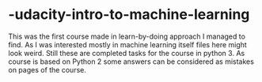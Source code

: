 # -udacity-intro-to-machine-learning

This was the first course made in learn-by-doing approach I managed to find.
As I was interested mostly in machine learning itself files here might look weird. Still these are completed tasks 
for the course in python 3. As course is based on Python 2 some answers can be considered as mistakes 
on pages of the course.
